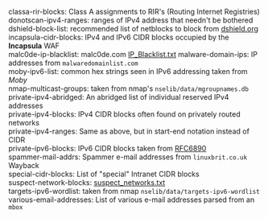 classa-rir-blocks: Class A assignments to RIR's (Routing Internet Registries)  
donotscan-ipv4-ranges: ranges of IPv4 address that needn't be bothered  
dshield-block-list: recommended list of netblocks to block from [dshield.org](https://dshield.org)
incapsula-cidr-blocks: IPv4 and IPv6 CIDR blocks occupied by the **Incapsula** WAF  
malc0de-ip-blacklist: malc0de.com [IP_Blacklist.txt](http://malc0de.com/bl/IP_Blacklist.txt "malicious IP addresses")
malware-domain-ips: IP addresses from `malwaredomainlist.com`  
moby-ipv6-list: common hex strings seen in IPv6 addressing taken from *Moby*  
nmap-multicast-groups: taken from nmap's `nselib/data/mgroupnames.db`  
private-ipv4-abridged: An abridged list of individual reserved IPv4 addresses  
private-ipv4-blocks: IPv4 CIDR blocks often found on privately routed networks  
private-ipv4-ranges: Same as above, but in start-end notation instead of CIDR  
private-ipv6-blocks: IPv6 CIDR blocks taken from [RFC6890](https://tools.ietf.org/html/rfc6890)  
spammer-mail-addrs: Spammer e-mail addresses from `linuxbrit.co.uk` Wayback  
special-cidr-blocks: List of "special" Intranet CIDR blocks   
suspect-network-blocks: [suspect_networks.txt](https://suspect-networks.io/downloads/suspect_networks.txt)  
targets-ipv6-wordlist: taken from nmap `nselib/data/targets-ipv6-wordlist`  
various-email-addresses: List of various e-mail addresses parsed from an `mbox`  
